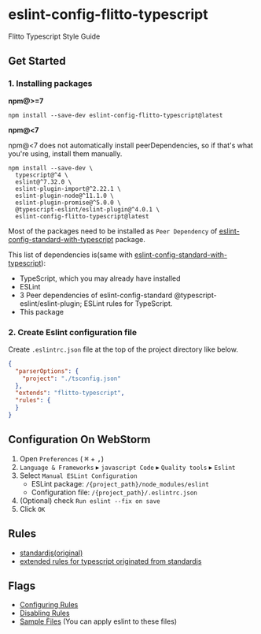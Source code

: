 # eslint-config-flitto-typescript

Flitto Typescript Style Guide

## Get Started

### 1. Installing packages
**npm@>=7**
```
npm install --save-dev eslint-config-flitto-typescript@latest
```
**npm@<7**

npm@<7 does not automatically install peerDependencies, so if that's what you're using, install them manually.
```shell
npm install --save-dev \
  typescript@^4 \
  eslint@^7.32.0 \
  eslint-plugin-import@^2.22.1 \
  eslint-plugin-node@^11.1.0 \
  eslint-plugin-promise@^5.0.0 \
  @typescript-eslint/eslint-plugin@^4.0.1 \
  eslint-config-flitto-typescript@latest
``` 

Most of the packages need to be installed as `Peer Dependency`
of [eslint-config-standard-with-typescript](https://www.npmjs.com/package/eslint-config-standard-with-typescript)
package.

This list of dependencies is(same
with [eslint-config-standard-with-typescript](https://www.npmjs.com/package/eslint-config-standard-with-typescript)):

* TypeScript, which you may already have installed
* ESLint
* 3 Peer dependencies of eslint-config-standard @typescript-eslint/eslint-plugin; ESLint rules for TypeScript.
* This package

### 2. Create Eslint configuration file

Create `.eslintrc.json` file at the top of the project directory like below.

```json
{
  "parserOptions": {
    "project": "./tsconfig.json"
  },
  "extends": "flitto-typescript",
  "rules": {
  }
}
```

## Configuration On WebStorm

1. Open `Preferences` ( <kbd>⌘</kbd> + <kbd>,</kbd>)
2. `Language & Frameworks` ▸ `javascript Code` ▸ `Quality tools` ▸ `Eslint`
3. Select `Manual ESLint Configuration `
    * ESLint package: `/{project_path}/node_modules/eslint`
    * Configuration file: `/{project_path}/.eslintrc.json`
4. (Optional) check `Run eslint --fix on save`
5. Click `OK`

## Rules

* [standardjs(original)](https://standardjs.com/rules.html)
* [extended rules for typescript originated from standardjs](https://github.com/standard/eslint-config-standard-with-typescript/blob/master/src/index.ts)

## Flags

* [Configuring Rules](https://eslint.org/docs/user-guide/configuring/rules#configuring-rules)
* [Disabling Rules](https://eslint.org/docs/user-guide/configuring/rules#disabling-rules)
* [Sample Files](https://github.com/flitto/eslint-config-flitto-typescript/tree/master/examples) (You can apply eslint
  to these files) 
